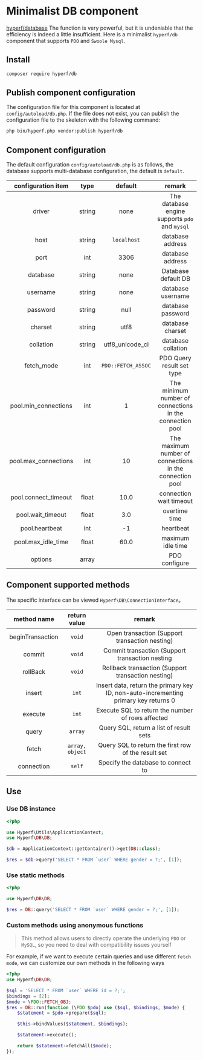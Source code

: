# Minimalist DB component

[hyperf/database](https://github.com/hyperf/database) The function is very powerful, but it is undeniable that the efficiency is indeed a little insufficient. Here is a minimalist `hyperf/db` component that supports `PDO` and `Swoole Mysql`.

## Install

```bash
composer require hyperf/db
```

## Publish component configuration

The configuration file for this component is located at `config/autoload/db.php`. If the file does not exist, you can publish the configuration file to the skeleton with the following command:

```bash
php bin/hyperf.php vendor:publish hyperf/db
```

## Component configuration

The default configuration `config/autoload/db.php` is as follows, the database supports multi-database configuration, the default is `default`.

|  configuration item  |  type  |       default      |                          remark                          |
|:--------------------:|:------:|:------------------:|:--------------------------------------------------------:|
|        driver        | string |        none        |       The database engine supports `pdo` and `mysql`     |
|         host         | string |    `localhost`     |                      database address                    |
|         port         |  int   |        3306        |                      database address                    |
|       database       | string |        none        |                    Database default DB                   |
|       username       | string |        none        |                     database username                    |
|       password       | string |        null        |                     database password                    |
|       charset        | string |        utf8        |                     database charset                     |
|      collation       | string |  utf8_unicode_ci   |                    database collation                    |
|      fetch_mode      |  int   | `PDO::FETCH_ASSOC` |                 PDO Query result set type                |
| pool.min_connections |  int   |         1          | The minimum number of connections in the connection pool |
| pool.max_connections |  int   |         10         | The maximum number of connections in the connection pool |
| pool.connect_timeout | float  |        10.0        |                  connection wait timeout                 |
|  pool.wait_timeout   | float  |        3.0         |                      overtime time                       |
|    pool.heartbeat    |  int   |         -1         |                        heartbeat                         |
|  pool.max_idle_time  | float  |        60.0        |                    maximum idle time                     |
|       options        | array  |                    |                      PDO configure                       |

## Component supported methods

The specific interface can be viewed `Hyperf\DB\ConnectionInterface`。

|    method name   |  return value  |                                       remark                                        |
|:----------------:|:--------------:|:-----------------------------------------------------------------------------------:|
| beginTransaction |     `void`     |                    Open transaction (Support transaction nesting)                   |
|      commit      |     `void`     |                   Commit transaction (Support transaction nesting                   |
|     rollBack     |     `void`     |                  Rollback transaction (Support transaction nesting)                 |
|      insert      |     `int`      | Insert data, return the primary key ID, non-auto-incrementing primary key returns 0 |
|     execute      |     `int`      |                   Execute SQL to return the number of rows affected                 |
|      query       |    `array`     |                       Query SQL, return a list of result sets                       |
|      fetch       | `array, object`|                  Query SQL to return the first row of the result set                |
|      connection  |     `self`     |                          Specify the database to connect to                         |

## Use

### Use DB instance

```php
<?php

use Hyperf\Utils\ApplicationContext;
use Hyperf\DB\DB;

$db = ApplicationContext::getContainer()->get(DB::class);

$res = $db->query('SELECT * FROM `user` WHERE gender = ?;', [1]);

```

### Use static methods

```php
<?php

use Hyperf\DB\DB;

$res = DB::query('SELECT * FROM `user` WHERE gender = ?;', [1]);

```

### Custom methods using anonymous functions

> This method allows users to directly operate the underlying `PDO` or `MySQL`, so you need to deal with compatibility issues yourself

For example, if we want to execute certain queries and use different `fetch mode`, we can customize our own methods in the following ways

```php
<?php
use Hyperf\DB\DB;

$sql = 'SELECT * FROM `user` WHERE id = ?;';
$bindings = [2];
$mode = \PDO::FETCH_OBJ;
$res = DB::run(function (\PDO $pdo) use ($sql, $bindings, $mode) {
    $statement = $pdo->prepare($sql);

    $this->bindValues($statement, $bindings);

    $statement->execute();

    return $statement->fetchAll($mode);
});
```
